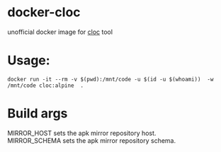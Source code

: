 # docker-cloc
unofficial docker image for [cloc](https://github.com/AlDanial/cloc) tool

# Usage:
  ```
  docker run -it --rm -v $(pwd):/mnt/code -u $(id -u $(whoami))  -w /mnt/code cloc:alpine  .
  ```

# Build args
MIRROR_HOST sets the apk mirror repository host. <br />
MIRROR_SCHEMA sets the apk mirror repository schema. <br />
